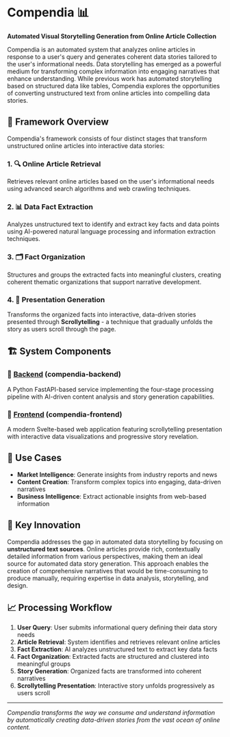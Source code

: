 # Compendia 📊

**Automated Visual Storytelling Generation from Online Article Collection**

Compendia is an automated system that analyzes online articles in response to a user's query and generates coherent data stories tailored to the user's informational needs. Data storytelling has emerged as a powerful medium for transforming complex information into engaging narratives that enhance understanding. While previous work has automated storytelling based on structured data like tables, Compendia explores the opportunities of converting unstructured text from online articles into compelling data stories.

## 🚀 Framework Overview

Compendia's framework consists of four distinct stages that transform unstructured online articles into interactive data stories:

### 1. 🔍 Online Article Retrieval
Retrieves relevant online articles based on the user's informational needs using advanced search algorithms and web crawling techniques.

### 2. 📊 Data Fact Extraction
Analyzes unstructured text to identify and extract key facts and data points using AI-powered natural language processing and information extraction techniques.

### 3. 🗂️ Fact Organization
Structures and groups the extracted facts into meaningful clusters, creating coherent thematic organizations that support narrative development.

### 4. 📖 Presentation Generation
Transforms the organized facts into interactive, data-driven stories presented through **Scrollytelling** - a technique that gradually unfolds the story as users scroll through the page.

## 🏗️ System Components

### 🔧 [Backend](../../compendia-backend/) (compendia-backend)
A Python FastAPI-based service implementing the four-stage processing pipeline with AI-driven content analysis and story generation capabilities.

### 🎨 [Frontend](../../compendia-frontend/) (compendia-frontend)
A modern Svelte-based web application featuring scrollytelling presentation with interactive data visualizations and progressive story revelation.

## 🎯 Use Cases

- **Market Intelligence**: Generate insights from industry reports and news
- **Content Creation**: Transform complex topics into engaging, data-driven narratives
- **Business Intelligence**: Extract actionable insights from web-based information

## 🎯 Key Innovation

Compendia addresses the gap in automated data storytelling by focusing on **unstructured text sources**. Online articles provide rich, contextually detailed information from various perspectives, making them an ideal source for automated data story generation. This approach enables the creation of comprehensive narratives that would be time-consuming to produce manually, requiring expertise in data analysis, storytelling, and design.

## 📈 Processing Workflow

1. **User Query**: User submits informational query defining their data story needs
2. **Article Retrieval**: System identifies and retrieves relevant online articles
3. **Fact Extraction**: AI analyzes unstructured text to extract key data facts
4. **Fact Organization**: Extracted facts are structured and clustered into meaningful groups
5. **Story Generation**: Organized facts are transformed into coherent narratives
6. **Scrollytelling Presentation**: Interactive story unfolds progressively as users scroll

---

*Compendia transforms the way we consume and understand information by automatically creating data-driven stories from the vast ocean of online content.*
